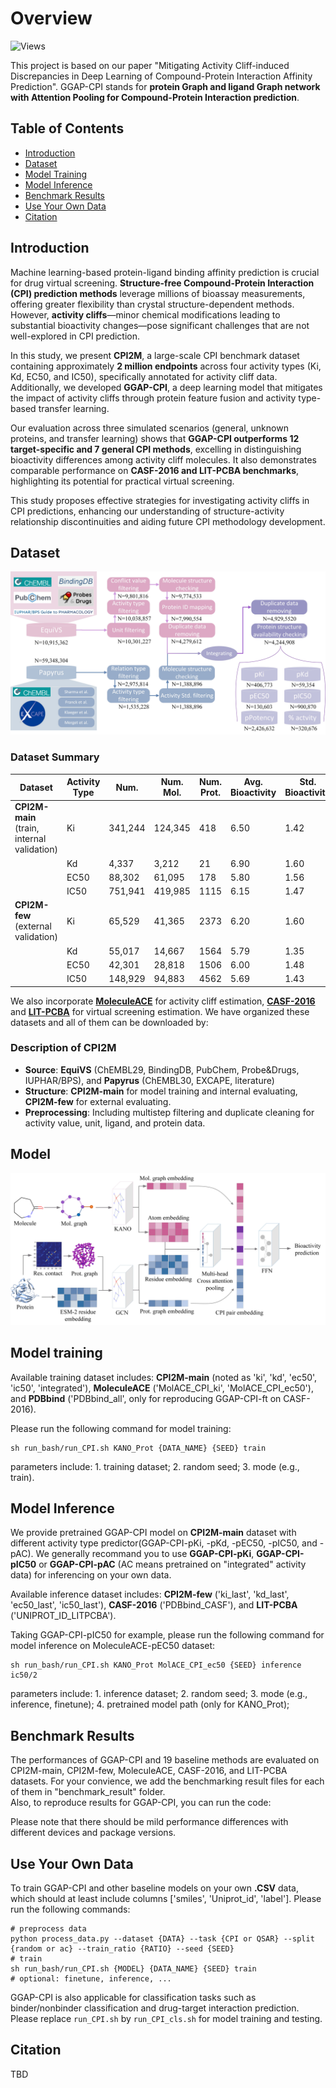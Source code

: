 # Overview
![Views](https://komarev.com/ghpvc/?username=gu-yaowen&label=GGAP-CPI%20views&color=0e75b6&style=flat)

This project is based on our paper "Mitigating Activity Cliff-induced Discrepancies in Deep Learning of Compound-Protein Interaction Affinity Prediction". GGAP-CPI stands for **protein Graph and ligand Graph network with Attention Pooling for Compound-Protein Interaction prediction**.

## Table of Contents

- [Introduction](#introduction)
- [Dataset](#Dataset)
- [Model Training](#Model-Training)
- [Model Inference](#model-inference)
- [Benchmark Results](#benchmark-results)
- [Use Your Own Data](#Use-Your-Own-Data)
- [Citation](#citation)

## Introduction

Machine learning-based protein-ligand binding affinity prediction is crucial for drug virtual screening. **Structure-free Compound-Protein Interaction (CPI) prediction methods** leverage millions of bioassay measurements, offering greater flexibility than crystal structure-dependent methods. However, **activity cliffs**—minor chemical modifications leading to substantial bioactivity changes—pose significant challenges that are not well-explored in CPI prediction.

In this study, we present **CPI2M**, a large-scale CPI benchmark dataset containing approximately **2 million endpoints** across four activity types (Ki, Kd, EC50, and IC50), specifically annotated for activity cliff data. Additionally, we developed **GGAP-CPI**, a deep learning model that mitigates the impact of activity cliffs through protein feature fusion and activity type-based transfer learning.

Our evaluation across three simulated scenarios (general, unknown proteins, and transfer learning) shows that **GGAP-CPI outperforms 12 target-specific and 7 general CPI methods**, excelling in distinguishing bioactivity differences among activity cliff molecules. It also demonstrates comparable performance on **CASF-2016 and LIT-PCBA benchmarks**, highlighting its potential for practical virtual screening.

This study proposes effective strategies for investigating activity cliffs in CPI predictions, enhancing our understanding of structure-activity relationship discontinuities and aiding future CPI methodology development.

## Dataset
![Dataset](https://github.com/gu-yaowen/Activity-cliff-prediction/blob/main/fig/dataset.jpg)

### Dataset Summary

| Dataset                | Activity Type | Num.     | Num. Mol. | Num. Prot. | Avg. Bioactivity | Std. Bioactivity | % AC   |
|------------------------|---------------|----------|-----------|------------|------------------|------------------|--------|
| **CPI2M-main** (train, internal validation) | Ki            | 341,244  | 124,345   | 418        | 6.50             | 1.42             | 25.39  |
|                        | Kd            | 4,337    | 3,212     | 21         | 6.90             | 1.60             | 34.03  |
|                        | EC50          | 88,302   | 61,095    | 178        | 5.80             | 1.56             | 25.08  |
|                        | IC50          | 751,941  | 419,985   | 1115       | 6.15             | 1.47             | 30.60  |
| **CPI2M-few** (external validation) | Ki            | 65,529   | 41,365    | 2373       | 6.20             | 1.60             | -      |
|                        | Kd            | 55,017   | 14,667    | 1564       | 5.79             | 1.35             | -      |
|                        | EC50          | 42,301   | 28,818    | 1506       | 6.00             | 1.48             | -      |
|                        | IC50          | 148,929  | 94,883    | 4562       | 5.69             | 1.43             | -      |

We also incorporate [**MoleculeACE**](https://github.com/molML/MoleculeACE) for activity cliff estimation, [**CASF-2016**](http://www.pdbbind.org.cn/casf.php) and [**LIT-PCBA**](https://drugdesign.unistra.fr/LIT-PCBA/) for virtual screening estimation. We have organized these datasets and all of them can be downloaded by: 

### Description of CPI2M

- **Source**: **EquiVS** (ChEMBL29, BindingDB, PubChem, Probe&Drugs, IUPHAR/BPS), and **Papyrus** (ChEMBL30, EXCAPE, literature)
- **Structure**: **CPI2M-main** for model training and internal evaluating, **CPI2M-few** for external evaluating.
- **Preprocessing**: Including multistep filtering and duplicate cleaning for activity value, unit, ligand, and protein data.
  

## Model
![Model Architecture](https://github.com/gu-yaowen/Activity-cliff-prediction/blob/main/fig/model.jpg)

## Model training
Available training dataset includes: **CPI2M-main** (noted as 'ki', 'kd', 'ec50', 'ic50', 'integrated'), **MoleculeACE** ('MolACE_CPI_ki', 'MolACE_CPI_ec50'), and **PDBbind** ('PDBbind_all', only for reproducing GGAP-CPI-ft on CASF-2016).

Please run the following command for model training: 

```
sh run_bash/run_CPI.sh KANO_Prot {DATA_NAME} {SEED} train
```

parameters include: 1. training dataset; 2. random seed; 3. mode (e.g., train).

## Model Inference
We provide pretrained GGAP-CPI model on **CPI2M-main** dataset with different activity type predictor(GGAP-CPI-pKi, -pKd, -pEC50, -pIC50, and -pAC). We generally recommand you to use **GGAP-CPI-pKi**, **GGAP-CPI-pIC50** or **GGAP-CPI-pAC** (AC means pretrained on "integrated" activity data) for inferencing on your own data. 

Available inference dataset includes: **CPI2M-few** ('ki_last', 'kd_last', 'ec50_last', 'ic50_last'), **CASF-2016** ('PDBbind_CASF'), and **LIT-PCBA** ('UNIPROT_ID_LITPCBA').

Taking GGAP-CPI-pIC50 for example, please run the following command for model inference on MoleculeACE-pEC50 dataset:

```
sh run_bash/run_CPI.sh KANO_Prot MolACE_CPI_ec50 {SEED} inference ic50/2
```

parameters include: 1. inference dataset; 2. random seed; 3. mode (e.g., inference, finetune); 4. pretrained model path (only for KANO_Prot);

## Benchmark Results
The performances of GGAP-CPI and 19 baseline methods are evaluated on CPI2M-main, CPI2M-few, MoleculeACE, CASF-2016, and LIT-PCBA datasets. For your convience, 
we add the benchmarking result files for each of them in "benchmark_result" folder. \
Also, to reproduce results for GGAP-CPI, you can run the code:

Please note that there should be mild performance differences with different devices and package versions.

## Use Your Own Data
To train GGAP-CPI and other baseline models on your own **.CSV** data, which should at least include columns ['smiles', 'Uniprot_id', 'label']. Please run the following commands:
```
# preprocess data
python process_data.py --dataset {DATA} --task {CPI or QSAR} --split {random or ac} --train_ratio {RATIO} --seed {SEED}
# train
sh run_bash/run_CPI.sh {MODEL} {DATA_NAME} {SEED} train
# optional: finetune, inference, ...
```

GGAP-CPI is also applicable for classification tasks such as binder/nonbinder classification and drug-target interaction prediction. Please replace ```run_CPI.sh``` by ```run_CPI_cls.sh``` for model training and testing.

## Citation
TBD
